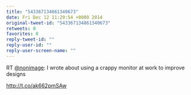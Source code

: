 ```yaml
---
title: "543367134861340673"
date: Fri Dec 12 11:29:54 +0000 2014
original-tweet-id: "543367134861340673"
retweets: 0
favorites: 0
reply-tweet-id: ""
reply-user-id: ""
reply-user-screen-name: ""
---
```

RT <a href="https://twitter.com/nonimage">@nonimage</a>: I wrote about using a crappy monitor at work to improve designs 

http://t.co/ak662pmSAw
